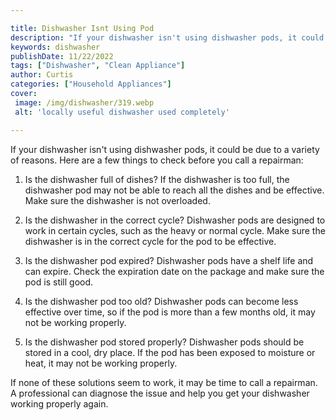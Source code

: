 ```yaml
---

title: Dishwasher Isnt Using Pod
description: "If your dishwasher isn't using dishwasher pods, it could be due to a variety of reasons. Here are a few things to check before you...scroll on and keep learning"
keywords: dishwasher
publishDate: 11/22/2022
tags: ["Dishwasher", "Clean Appliance"]
author: Curtis
categories: ["Household Appliances"]
cover: 
 image: /img/dishwasher/319.webp
 alt: 'locally useful dishwasher used completely'

---
```


If your dishwasher isn't using dishwasher pods, it could be due to a variety of reasons. Here are a few things to check before you call a repairman:

1. Is the dishwasher full of dishes? If the dishwasher is too full, the dishwasher pod may not be able to reach all the dishes and be effective. Make sure the dishwasher is not overloaded.

2. Is the dishwasher in the correct cycle? Dishwasher pods are designed to work in certain cycles, such as the heavy or normal cycle. Make sure the dishwasher is in the correct cycle for the pod to be effective.

3. Is the dishwasher pod expired? Dishwasher pods have a shelf life and can expire. Check the expiration date on the package and make sure the pod is still good.

4. Is the dishwasher pod too old? Dishwasher pods can become less effective over time, so if the pod is more than a few months old, it may not be working properly.

5. Is the dishwasher pod stored properly? Dishwasher pods should be stored in a cool, dry place. If the pod has been exposed to moisture or heat, it may not be working properly.

If none of these solutions seem to work, it may be time to call a repairman. A professional can diagnose the issue and help you get your dishwasher working properly again.
